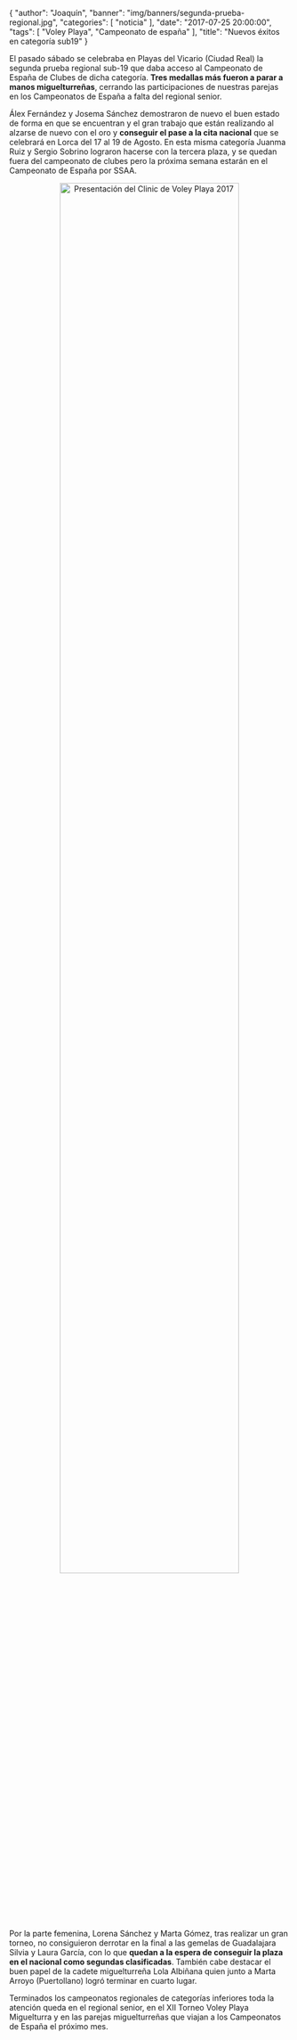 {
  "author": "Joaquín",
  "banner": "img/banners/segunda-prueba-regional.jpg",
  "categories": [
    "noticia"
  ],
  "date": "2017-07-25 20:00:00",
  "tags": [
    "Voley Playa", "Campeonato de españa"
  ],
  "title": "Nuevos éxitos en categoría sub19"
}


El pasado sábado se celebraba en Playas del Vicario (Ciudad Real) la
segunda prueba regional sub-19 que daba acceso al Campeonato de España
de Clubes de dicha categoría. **Tres medallas más fueron a parar a
manos miguelturreñas**, cerrando las participaciones de nuestras
parejas en los Campeonatos de España a falta del regional senior.

Álex Fernández y Josema Sánchez demostraron de nuevo el buen estado de
forma en que se encuentran y el gran trabajo que están realizando al
alzarse de nuevo con el oro y **conseguir el pase a la cita nacional**
que se celebrará en Lorca del 17 al 19 de Agosto. En esta misma
categoría Juanma Ruiz y Sergio Sobrino lograron hacerse con la tercera
plaza, y se quedan fuera del campeonato de clubes pero la próxima
semana estarán en el Campeonato de España por SSAA.

<center> <a target="_new"
href="http://www.advmiguelturra.org/img/banners/segunda-prueba-regional.jpg">
<img alt="Presentación del Clinic de Voley Playa 2017" width="80%" align="center"
src="http://www.advmiguelturra.org/img/banners/segunda-prueba-regional.jpg"/>
</a> </center>

Por la parte femenina, Lorena Sánchez y Marta Gómez, tras realizar un
gran torneo, no consiguieron derrotar en la final a las gemelas de
Guadalajara Silvia y Laura García, con lo que **quedan a la espera de
conseguir la plaza en el nacional como segundas
clasificadas**. También cabe destacar el buen papel de la cadete
miguelturreña Lola Albiñana quien junto a Marta Arroyo (Puertollano)
logró terminar en cuarto lugar.

Terminados los campeonatos regionales de categorías inferiores toda la
atención queda en el regional senior, en el XII Torneo Voley Playa
Miguelturra y en las parejas miguelturreñas que viajan a los
Campeonatos de España el próximo mes.
